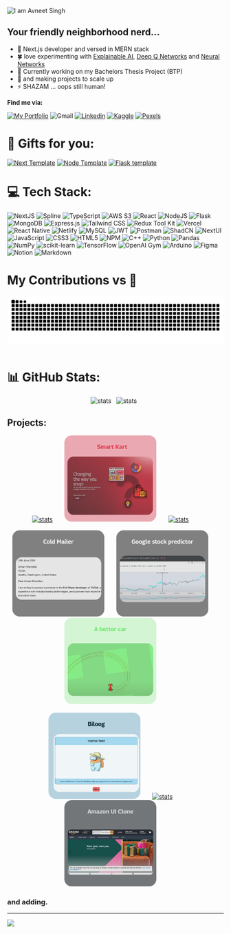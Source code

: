 ![I am Avneet Singh](https://img.shields.io/badge/I%20am%20Avneet%20Singh-b?style=for-the-badge&label=Hey%20there!&color=black&link=https%3A%2F%2Fparody-portfolio.vercel.app%2F)
## Your friendly neighborhood nerd...

- 🧐 Next.js developer and versed in MERN stack
- 🍀 love experimenting with [Explainable AI](https://drive.google.com/file/d/1TlxDpFiHSNI7NV5h4QK46R2PioU7M5lJ/view), [Deep Q Networks](https://github.com/avneets2103/RL-stock-predictor) and [Neural Networks](https://github.com/avneets2103/BotNet-detection/tree/main)
- 🔭 Currently working on my Bachelors Thesis Project (BTP)
- 🌱 and making projects to scale up
- ⚡ SHAZAM ... oops still human! 

**Find me via:**

[![My Portfolio](https://img.shields.io/badge/My%20Portfolio-black?style=for-the-badge&color=%23FF4301&link=https%3A%2F%2Fparody-portfolio.vercel.app%2F)](https://the-lore.vercel.app/)
![Gmail](https://img.shields.io/badge/Gmail-b?style=for-the-badge&logo=gmail&logoColor=white&color=%23EA4335&link=mailto%3Aavneets2103%40gmail.com)
[![Linkedin](https://img.shields.io/badge/Linkedin-b?style=for-the-badge&logo=linkedin&logoColor=white&color=%230A66C2&link=https%3A%2F%2Fwww.linkedin.com%2Fin%2Favneets2103%2F)](https://www.linkedin.com/in/avneets2103/)
[![Kaggle](https://img.shields.io/badge/Kaggle-b?style=for-the-badge&logo=kaggle&logoColor=white&color=%2320BEFF&link=https%3A%2F%2Fwww.kaggle.com%2Favneets2103)](https://www.kaggle.com/avneets2103)
[![Pexels](https://img.shields.io/badge/Pexels-asa?style=for-the-badge&logo=pexels&logoColor=%2305A081&labelColor=black&color=%2305A081)](https://www.pexels.com/@avneet-singh-1592548633)
<be>

# 🎁 Gifts for you:
[![Next Template](https://img.shields.io/badge/My%20Next.js%20Frontend%20Template-adcs?style=for-the-badge&logo=Next.js&logoColor=black&labelColor=white&color=white&link=https%3A%2F%2Fgithub.com%2Favneets2103%2FNEXT-Frontend-Template)](https://github.com/avneets2103/NEXT-Frontend-Template)
[![Node Template](https://img.shields.io/badge/My%20Node.js%20Backend%20Template-adcs?style=for-the-badge&logo=Node.js&logoColor=white&labelColor=%2357811b&color=%2357811b&link=https%3A%2F%2Fgithub.com%2Favneets2103%2FNEXT-Frontend-Template)](https://github.com/avneets2103/NodeJS-Backend-Template)
[![Flask template](https://img.shields.io/badge/flask%20backend%20template-adcad?style=for-the-badge&logo=flask&logoColor=white&labelColor=black&color=black)](https://github.com/avneets2103/Flask-template)

# 💻 Tech Stack:
![NextJS](https://img.shields.io/badge/NextJS-black?style=for-the-badge&logo=Next.js&logoColor=white&color=black)
![Spline](https://img.shields.io/badge/Spline-adcad?style=for-the-badge&logo=circle&logoColor=white&color=%23DA26C0)
![TypeScript](https://img.shields.io/badge/Typescript-b?style=for-the-badge&logo=typescript&logoColor=white&color=3178C6)
![AWS S3](https://img.shields.io/badge/AWS%20S3-adcs?style=for-the-badge&logo=amazons3&logoColor=white&labelColor=%23569A31&color=%23569A31)
![React](https://img.shields.io/badge/react-%2320232a.svg?style=for-the-badge&logo=react&logoColor=%2361DAFB)
![NodeJS](https://img.shields.io/badge/node.js-6DA55F?style=for-the-badge&logo=node.js&logoColor=white)
![Flask](https://img.shields.io/badge/flask-adcad?style=for-the-badge&logo=flask&logoColor=%23000000&labelColor=white&color=white)
![MongoDB](https://img.shields.io/badge/MongoDB-%234ea94b.svg?style=for-the-badge&logo=mongodb&logoColor=white)
![Express.js](https://img.shields.io/badge/express.js-%23404d59.svg?style=for-the-badge&logo=express&logoColor=%2361DAFB)
![Tailwind CSS](https://img.shields.io/badge/Tailwind-b?style=for-the-badge&logo=tailwindcss&logoColor=black&color=06B6D4)
![Redux Tool Kit](https://img.shields.io/badge/Redux%20Tool%20Kit-b?style=for-the-badge&logo=redux&logoColor=white&color=764ABC)
![Vercel](https://img.shields.io/badge/vercel-%23000000.svg?style=for-the-badge&logo=vercel&logoColor=white)
![React Native](https://img.shields.io/badge/React%20Native-asa?style=for-the-badge&logo=react&logoColor=black&labelColor=%2361dafb&color=%2361DAFB)
![Netlify](https://img.shields.io/badge/netlify-%23000000.svg?style=for-the-badge&logo=netlify&logoColor=#00C7B7)
![MySQL](https://img.shields.io/badge/mysql-%2300f.svg?style=for-the-badge&logo=mysql&logoColor=white)
![JWT](https://img.shields.io/badge/JWT-b?style=for-the-badge&logo=jsonwebtokens&logoColor=white&color=%23000000)
![Postman](https://img.shields.io/badge/Postman-FF6C37?style=for-the-badge&logo=postman&logoColor=white)
![ShadCN](https://img.shields.io/badge/ShadCN-black?style=for-the-badge&logo=shadcnui&logoColor=white&color=B266FF)
![NextUI](https://img.shields.io/badge/NextUI-black?style=for-the-badge&logo=nextui&logoColor=black&color=CCFFFF)
![JavaScript](https://img.shields.io/badge/javascript-%23323330.svg?style=for-the-badge&logo=javascript&logoColor=%23F7DF1E)
![CSS3](https://img.shields.io/badge/css3-%231572B6.svg?style=for-the-badge&logo=css3&logoColor=white)
![HTML5](https://img.shields.io/badge/html5-%23E34F26.svg?style=for-the-badge&logo=html5&logoColor=white)
![NPM](https://img.shields.io/badge/NPM-%23000000.svg?style=for-the-badge&logo=npm&logoColor=white)
![C++](https://img.shields.io/badge/c++-%2300599C.svg?style=for-the-badge&logo=c%2B%2B&logoColor=white)
![Python](https://img.shields.io/badge/python-3670A0?style=for-the-badge&logo=python&logoColor=ffdd54)
![Pandas](https://img.shields.io/badge/pandas-%23150458.svg?style=for-the-badge&logo=pandas&logoColor=white)
![NumPy](https://img.shields.io/badge/numpy-%23013243.svg?style=for-the-badge&logo=numpy&logoColor=white)
![scikit-learn](https://img.shields.io/badge/scikit--learn-%23F7931E.svg?style=for-the-badge&logo=scikit-learn&logoColor=white)
![TensorFlow](https://img.shields.io/badge/TensorFlow-%23FF6F00.svg?style=for-the-badge&logo=TensorFlow&logoColor=white)
![OpenAI Gym](https://img.shields.io/badge/OpenAI%20Gym-b?style=for-the-badge&logo=openaigym&logoColor=black&color=%230081A5)
![Arduino](https://img.shields.io/badge/-Arduino-00979D?style=for-the-badge&logo=Arduino&logoColor=white)
![Figma](https://img.shields.io/badge/figma-%23F24E1E.svg?style=for-the-badge&logo=figma&logoColor=white)
![Notion](https://img.shields.io/badge/Notion-%23000000.svg?style=for-the-badge&logo=notion&logoColor=white)
![Markdown](https://img.shields.io/badge/markdown-%23000000.svg?style=for-the-badge&logo=markdown&logoColor=white)

# My Contributions vs 🐍
<div>
  <div align = "center">
    <img alt="snake eating my contributions" src="https://raw.githubusercontent.com/avneets2103/avneets2103/output/github-contribution-grid-snake-dark.svg" />
  </div>
  <br/>
</div>

# 📊 GitHub Stats:
<div align="center">
  <img alt="stats"  height="150px" src = "https://github-readme-stats.vercel.app/api?username=avneets2103&theme=tokyonight&show_icons=true&hide_border=false&count_private=true"/>
  &nbsp;
  <img alt="stats" src = "https://github-readme-streak-stats.herokuapp.com/?user=avneets2103&theme=tokyonight&count_private=true" height="150px"/>
  &nbsp;
<!--   <img alt="stats" src = "https://github-readme-stats.vercel.app/api/top-langs/?username=avneets2103&theme=tokyonight&show_icons=true&hide_border=false&layout=compact&count_private=true" height="200px"/> -->
</div>

## **Projects**:
<div align="center">
  <a href="https://the-lore.vercel.app"><img alt="stats"  height="200px" src = "https://github.com/user-attachments/assets/512589c4-b7b5-4c62-b104-8774e3df75b5"/></a> &nbsp; &nbsp; &nbsp;
  <a href="https://smartkart-frontend.vercel.app/login" target="_blank"><img alt="stats"  height="200px" src = "./img/smartkart.png"/></a>  &nbsp; &nbsp; &nbsp;
  <a href="https://parody-portfolio.vercel.app" target="_blank"><img alt="stats"  height="200px" src = "https://github.com/user-attachments/assets/d056a898-5379-478a-9d95-087f4a9df985"/></a>  &nbsp; &nbsp; &nbsp;
  <br/>
  <br/>
  <a href="https://www.youtube.com/watch?v=4YP3mwAaI9I&feature=youtu.be" target="_blank"><img alt="stats"  height="200px" src = "./img/coldmailer.svg"/></a>  &nbsp; &nbsp; &nbsp;
  <a href="https://drive.google.com/file/d/1YaWKXp_5Jn3sQG1PXXpybU80V6meWDup/view?usp=sharing" target="_blank"><img alt="stats"  height="200px" src = "./img/stocls.svg"/></a>  &nbsp; &nbsp; &nbsp;
  <a href="https://drive.google.com/file/d/1IEzZMl-g5IumpMpnrKEmvw1gYndULOdu/view?usp=sharing" target="_blank"><img alt="stats"  height="200px" src = "./img/bettercar.svg"/></a>  &nbsp; &nbsp; &nbsp;
  <br/>
  <br/>
  <a href="https://blog-site-2-nine.vercel.app/" target="_blank"><img alt="stats"  height="200px" src = "./img/biloog.svg"/></a>  &nbsp; &nbsp; &nbsp;
  <a href="https://avneets2103.github.io/Photography-portfolio/" target="_blank"><img alt="stats"  height="200px" src = "./img/photography.svg"/></a>  &nbsp; &nbsp; &nbsp;
  <a href="https://avneets2103.github.io/Amazon-clone/" target="_blank"><img alt="stats"  height="200px" src = "./img/amazon.svg"/></a>  &nbsp; &nbsp; &nbsp;
</div>

### and adding.

---
[![](https://visitcount.itsvg.in/api?id=avneets2103&icon=0&color=0)](https://visitcount.itsvg.in)
